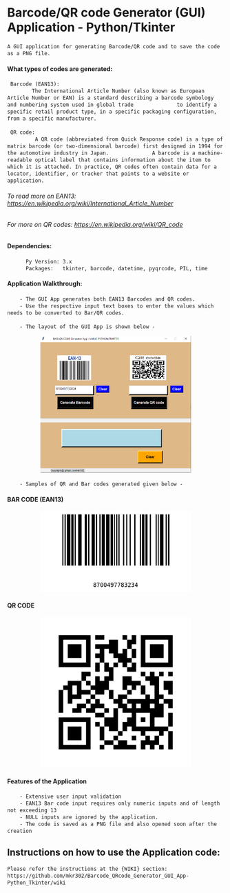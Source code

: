 # Barcode/QR code Generator (GUI) Application - Python/Tkinter
    A GUI application for generating Barcode/QR code and to save the code as a PNG file.
    
#### What types of codes are generated:
     Barcode (EAN13):
            The International Article Number (also known as European Article Number or EAN) is a standard describing a barcode symbology and numbering system used in global trade              to identify a specific retail product type, in a specific packaging configuration, from a specific manufacturer.

     QR code:
             A QR code (abbreviated from Quick Response code) is a type of matrix barcode (or two-dimensional barcode) first designed in 1994 for the automotive industry in Japan.              A barcode is a machine-readable optical label that contains information about the item to which it is attached. In practice, QR codes often contain data for a                      locator, identifier, or tracker that points to a website or application. 

###### To read more on EAN13: https://en.wikipedia.org/wiki/International_Article_Number
###### For more on QR codes: https://en.wikipedia.org/wiki/QR_code


#### Dependencies:
          Py Version: 3.x
          Packages:   tkinter, barcode, datetime, pyqrcode, PIL, time
          
#### Application Walkthrough:
        - The GUI App generates both EAN13 Barcodes and QR codes. 
        - Use the respective input text boxes to enter the values which needs to be converted to Bar/QR codes.
        
        - The layout of the GUI App is shown below - 
<p align="center">
    <img src="/demo_pic1.png" alt="Bar/QR code generator demo" width="350" title="Bar/QR code generator App">
</p>

        - Samples of QR and Bar codes generated given below - 

#### BAR CODE (EAN13)
<p align="center">
    <img src="/EAN_barcode_19022021210438.png" alt="Bar/QR code generator demo" width="350" title="Bar/QR code generator App">
</p>

#### QR CODE
<p align="center">
    <img src="/QR_code_19022021211651.png" alt="Bar/QR code generator demo" width="350" title="Bar/QR code generator App">
</p>


#### Features of the Application
        - Extensive user input validation
        - EAN13 Bar code input requires only numeric inputs and of length not exceeding 13
        - NULL inputs are ignored by the application.
        - The code is saved as a PNG file and also opened soon after the creation

## Instructions on how to use the Application code:

	Please refer the instructions at the {WIKI} section: https://github.com/mkr302/Barcode_QRcode_Generator_GUI_App-Python_Tkinter/wiki
